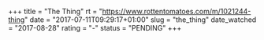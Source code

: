 +++
title = "The Thing"
rt = "https://www.rottentomatoes.com/m/1021244-thing"
date = "2017-07-11T09:29:17+01:00"
slug = "the_thing"
date_watched = "2017-08-28"
rating = "-"
status = "PENDING"
+++